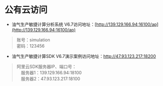 # 公有云访问
- 油气生产敏捷计算分析系统 V6.7访问地址：[http://139.129.166.94:16100/ap](http://139.129.166.94:16100/ap)  
> 账号：simulation  
> 密码：123456  
- 油气生产敏捷计算SDK V6.7演示案例访问地址：http://47.93.123.217:18200  
> 阿里云SDK服务器IP、端口号：  
> &emsp;服务器1：139.129.166.94:18100  
> &emsp;服务器2：47.93.123.217:18100
